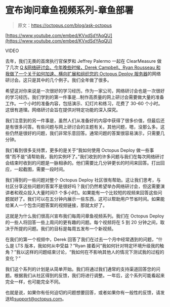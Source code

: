 # 宣布询问章鱼视频系列-章鱼部署

> 原文：<https://octopus.com/blog/ask-octopus>

[https://www.youtube.com/embed/KVxdSdYAqQU](https://www.youtube.com/embed/KVxdSdYAqQU)

VIDEO

去年，我们无畏的首席执行官保罗和 Jeffrey Palermo 一起在 ClearMeasure 做了几次 [Q &网络研讨会。今年晚些时候，Derek Campbell、Ryan Rousseau 和我做了一个关于如何](https://octopus.com/blog/webinar-devops-deep-dive)[加速、横向扩展和组织您的 Octopus Deploy 服务器](https://hello.octopus.com/webinar-spaces-workers/on-demand)的网络研讨会。这只是其中的几个例子。我们全年做了很多。

希望这对你来说是一次很好的学习经历。作为一家公司，网络研讨会也是一次很好的学习经历。我们学到的第一件事是...制作高质量的网上研讨会需要做大量的准备工作。一个小时的准备内容，包括演示、幻灯片和练习，花费了 30-60 个小时。这很有道理。网络研讨会旨在提供对特定功能的深入探究。

我们注意到的另一件事是，虽然人们从准备好的内容中获得了很多价值，但最后还是有很多问答。有些问题与网上研讨会的主题有关。其他问题，嗯，没那么多。这些仍然是很好的问题，我们非常乐意回答。通常问题的答案很容易演示，只需要几分钟。

我们看到很多支持票，更多的是关于“我如何使用 Octopus Deploy 做一些事情”而不是“请帮助我，我的实例坏了。”我们收到的许多问题与我们在每次网络研讨会结束时收到的问题是一脉相承的。他们需要比几分钟更长的时间来回答。打出回应，一起截图，需要一段时间。

我们得到的一些问题对整个 Octopus Deploy 社区很有帮助。这让我们思考，与社区分享这些问题的答案不是很好吗？我们仍然希望举办网络研讨会，但这需要演讲者和观众投入大量时间(1 个多小时)。如果能有一个比较短的视频来回答这些问题就好了。我们可以在五分钟内展示一些东西，这可以帮助用户节省时间。如果能给某人一个包含问题答案的视频链接，那就太好了。

这就是为什么我们很高兴宣布我们每周问章鱼视频系列。我们在 Octopus Deploy 的一些人将回答一些上周问的更有趣的问题。每个视频将在 5 到 20 分钟之间，取决于所提的问题。我们的目标是每周五发布一个新视频。

在我们的第一个视频中，Derek 回答了我们在过去一个月中经常遇到的问题，“什么是 LTS 版本，我如何从中受益？”Ryan 接着问“我如何针对特定环境升级我的触角？”我以这样的问题结束讨论，“我如何在不影响其他人的情况下测试我的过程的变化？”

我们这个系列的计划是从简单开始。我们将通过我们通常的支持渠道回答您的问题。根据我们从社区得到的反馈，我们将进行调整。一年后，这个系列可能看起来完全一样，也可能完全不同。

也就是说，如果你有任何迫切的问题想要回答，或者如果你有一般性的反馈，请发送给[support@octopus.com](mailto:support@octopus.com)。